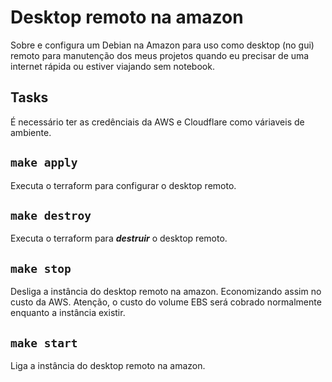 # Desktop remoto na amazon

Sobre e configura um Debian na Amazon para uso como desktop (no gui) remoto para manutenção dos meus projetos quando eu precisar de uma internet rápida ou estiver viajando sem notebook.

## Tasks

É necessário ter as credênciais da AWS e Cloudflare como váriaveis de ambiente.

## `make apply`

Executa o terraform para configurar o desktop remoto. 

## `make destroy`

Executa o terraform para ***destruir*** o desktop remoto. 

## `make stop`

Desliga a instância do desktop remoto na amazon. Economizando assim no custo da AWS. Atenção, o custo do volume EBS será cobrado normalmente enquanto a instância existir.

## `make start`

Liga a instância do desktop remoto na amazon.